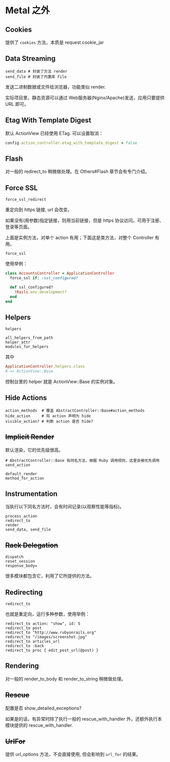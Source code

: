# Metal 之外

## Cookies

提供了 `cookies` 方法，本质是 request.cookie_jar

## Data Streaming

```
send_data # 封装了方法 render
send_file # 封装了内置库 File
```

发送二进制数据或文件给浏览器，功能类似 render.

实际项目里，静态资源可以通过 Web服务器(Nginx/Apache)发送，应用只要提供 URL 即可。

## Etag With Template Digest

默认 ActionView 已经使用 ETag. 可以设置取消：

```ruby
config.action_controller.etag_with_template_digest = false
```

## Flash

对一般的 redirect_to 稍微做处理。在 Others#Flash 章节会有专门介绍。

## Force SSL

```
force_ssl_redirect
```

重定向到 https 链接, url 会改变。

如果没有(用参数)指定链接，则用当前链接，但是 https 协议访问。可用于注册、登录等页面。

上面是实例方法，对单个 action 有用；下面这是类方法，对整个 Controller 有用。

```
force_ssl
```

使用举例：

```ruby
class AccountsController < ApplicationController
  force_ssl if: :ssl_configured?

  def ssl_configured?
    !Rails.env.development?
  end
end
```

## Helpers

```
helpers

all_helpers_from_path
helper_attr
modules_for_helpers
```

其中 

```ruby
ApplicationController.helpers.class
# => ActionView::Base
```

控制台里的 helper 就是 ActionView::Base 的实例对象。

## Hide Actions

```
action_methods  # 覆盖 AbstractController::Base#action_methods
hide_action     # 将 action 声明为 hide
visible_action? # 判断 action 是否 hide?
```

## ~~Implicit Render~~

默认渲染，它的优先级很高。

```
# AbstractController::Base 有同名方法，根据 Ruby 调用规则，这里会被优先调用
send_action

default_render
method_for_action
```

## Instrumentation

当执行以下同名方法时，会有时间记录(以观察性能等指标)。

```
process_action
redirect_to
render
send_data, send_file
```

## ~~Rack Delegation~~

```
dispatch
reset_session
response_body=
```

很多模块都包含它，利用了它所提供的方法。

## Redirecting

```
redirect_to
```

也就是重定向，运行多种参数，使用举例：

```
redirect_to action: "show", id: 5
redirect_to post
redirect_to "http://www.rubyonrails.org"
redirect_to "/images/screenshot.jpg"
redirect_to articles_url
redirect_to :back
redirect_to proc { edit_post_url(@post) }
```

## Rendering

对一般的 render_to_body 和 render_to_string 稍微做处理。

## ~~Rescue~~

配置是否 show_detailed_exceptions?

如果是的话，有异常时除了执行一般的 rescue_with_handler 外，还额外执行本模块提供的 rescue_with_handler.

## ~~UrlFor~~

提供 url_options 方法，不会直接使用, 但会影响到 `url_for` 的结果。
